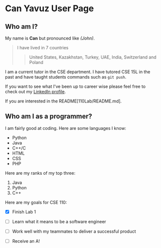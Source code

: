 # Can Yavuz User Page

## Who am I?

My name is **Can** but pronounced like *(John)*. 

> I have lived in 7 countries
>> United States, Kazakhstan, Turkey, UAE, India, Switzerland and Poland

I am a current tutor in the CSE department. I have tutored CSE 15L in the past and have taught students commands such as `git push`.

If you want to see what I've been up to career wise please feel free to check out my [LinkedIn profile](https://www.linkedin.com/in/canyavuz4/).

If you are interested in the README[110Lab/README.md].

## Who am I as a programmer?

I am fairly good at coding. Here are some languages I know:

- Python
- Java
- C++/C
- HTML
- CSS
- PHP

Here are my ranks of my top three:

1. Java
2. Python
3. C++

Here are my goals for CSE 110:

- [x] Finish Lab 1
- [ ] Learn what it means to be a software engineer
- [ ] Work well with my teammates to deliver a successful product
- [ ] Receive an A!

